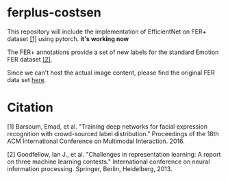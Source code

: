 # ferplus-costsen
This repository will include the implementation of EfficientNet on FER+ dataset [[1]](#1) using pytorch. **it's working now**

The FER+ annotations provide a set of new labels for the standard Emotion FER dataset [[2]](#2).

Since we can't host the actual image content, please find the original FER data set [here](https://www.kaggle.com/c/challenges-in-representation-learning-facial-expression-recognition-challenge/data).


# Citation

<a id="1">[1]</a> 
Barsoum, Emad, et al. "Training deep networks for facial expression recognition with crowd-sourced label distribution." Proceedings of the 18th ACM International Conference on Multimodal Interaction. 2016.

<a id="2">[2]</a> 
Goodfellow, Ian J., et al. "Challenges in representation learning: A report on three machine learning contests." International conference on neural information processing. Springer, Berlin, Heidelberg, 2013.


